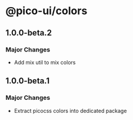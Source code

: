 # @pico-ui/colors

## 1.0.0-beta.2

### Major Changes

- Add mix util to mix colors

## 1.0.0-beta.1

### Major Changes

- Extract picocss colors into dedicated package
